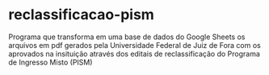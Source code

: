 # reclassificacao-pism
Programa que transforma em uma base de dados do Google Sheets os arquivos em pdf gerados pela Universidade Federal de Juiz de Fora com os aprovados na insituição através dos editais de reclassificação do Programa de Ingresso Misto (PISM)
